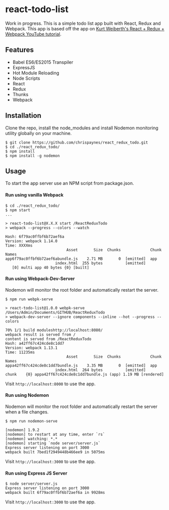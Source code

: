# react-todo-list

Work in progress. This is a simple todo list app built with React, Redux and Webpack. This app is based off the app on [Kurt Weiberth's React + Redux + Webpack YouTube tutorial](https://www.youtube.com/playlist?list=PLQDnxXqV213JJFtDaG0aE9vqvp6Wm7nBg).

## Features
* Babel ES6/ES2015 Transpiler
* ExpressJS
* Hot Module Reloading
* Node Scripts
* React
* Redux
* Thunks
* Webpack

## Installation
Clone the repo, install the node_modules and install Nodemon monitoring utility globally on your machine.
```
$ git clone https://github.com/chrispaynes/react_redux_todo.git
$ cd ./react_redux_todo/
$ npm install
$ npm install -g nodemon
```

## Usage
To start the app server use an NPM script from package.json.

#### Run using vanilla Webpack
```
$ cd ./react_redux_todo/
$ npm start
...

> react-todo-list@X.X.X start /ReactReduxTodo
> webpack --progress --colors --watch

Hash: 6f79ac0ffbf6b72aef6a
Version: webpack 1.14.0
Time: XXXXms
                           Asset       Size  Chunks             Chunk Names
app6f79ac0ffbf6b72aef6abundle.js    2.71 MB       0  [emitted]  app
                      index.html  255 bytes          [emitted]
   [0] multi app 40 bytes {0} [built]

```
#### Run using Webpack-Dev-Server
Nodemon will monitor the root folder and automatically restart the server.

```
$ npm run webpk-serve

> react-todo-list@1.0.0 webpk-serve /Users/Admin/Documents/GITHUB/ReactReduxTodo
> webpack-dev-server --ignore components --inline --hot --progress --colors

70% 1/1 build moduleshttp://localhost:8080/
webpack result is served from /
content is served from /ReactReduxTodo
Hash: a42ff67c424cde8c1dd7
Version: webpack 1.13.1
Time: 11235ms
                           Asset       Size  Chunks             Chunk Names
appa42ff67c424cde8c1dd7bundle.js    3.35 MB       0  [emitted]  app
                      index.html  264 bytes          [emitted]
chunk    {0} appa42ff67c424cde8c1dd7bundle.js (app) 1.19 MB [rendered]
```

Visit `http://localhost:8000` to use the app.


#### Run using Nodemon
Nodemon will monitor the root folder and automatically restart the server when a file changes.

`$ npm run nodemon-serve`

```
[nodemon] 1.9.2
[nodemon] to restart at any time, enter `rs`
[nodemon] watching: *.*
[nodemon] starting `node server/server.js`
Express server listening on port 3000
webpack built 7bed1f2949448b466ee9 in 5075ms

```

Visit `http://localhost:3000` to use the app.


#### Run using Express JS Server
```
$ node server/server.js
Express server listening on port 3000
webpack built 6f79ac0ffbf6b72aef6a in 9928ms
```

Visit `http://localhost:3000` to use the app.
